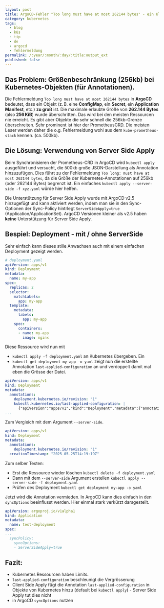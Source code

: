 ```yaml
---
layout: post
title: ArgoCD-Fehler "Too long must have at most 262144 bytes" - ein Klassiker
category: kubernetes
tags:
  - blog
  - k8s
  - tip
  - de
  - argocd
  - fehlermeldung
permalink: /:year/:month/:day/:title:output_ext
published: false
---
```


## Das Problem: Größenbeschränkung (256kb) bei Kubernetes-Objekten (für Annotationen).
Die Fehlermeldung `Too long must have at most 262144 bytes` in **ArgoCD** bedeutet, dass ein Objekt (z. B. eine **ConfigMap**, ein **Secret**, ein **Application Manifest**, etc.) **zu groß** ist. Die maximale erlaubte Größe von **262.144 Bytes** (also **256 KiB**) wurde überschritten. Das wird bei den meisten Ressourcen nie erreicht. Es gibt aber Objekte die sehr schnell die 256kb-Grenze überschreiten. Sehr prominent ist hier der PrometheusCRD. Die meisten Leser werden daher die o.g. Fehlermeldung wohl aus dem `kube-prometheus-stack` kennen. (ca. 500kb).
## Die Lösung: Verwendung von Server Side Apply
Beim Synchronisieren der Prometheus-CRD in ArgoCD wird `kubectl apply` ausgeführt und versucht, die 500kb große JSON-Darstellung als Annotation hinzuzufügen. Dies führt zu der Fehlermeldung `Too long: must have at most 262144 bytes`, da die Größe der Kubernetes-Annotationen auf 256kb (oder 262144 Bytes) begrenzt ist. Ein einfaches `kubectl apply --server-side -f xyz.yaml` würde hier helfen. 

Die Unterstützung für Server Side Apply wurde mit ArgoCD v2.5 hinzugefügt und kann aktiviert werden, indem man sie in den Sync-Optionen der Sync-Policy hintrlegt `ServerSideApply=true` (Application/ApplicationSet). ArgoCD Versionen kleiner als v2.5 haben **keine** Unterstützung für Server Side Apply.

## Bespiel: Deployment - mit / ohne ServerSide
Sehr einfach kann dieses stille Anwachsen auch mit einem einfachen Deployment gezeigt werden.

```yaml
# deployment.yaml
apiVersion: apps/v1
kind: Deployment
metadata:
  name: my-app
spec:
  replicas: 2
  selector:
    matchLabels:
      app: my-app
  template:
    metadata:
      labels:
        app: my-app
    spec:
      containers:
      - name: my-app
        image: nginx
```
Diese Ressource wird nun mit 
- `kubectl apply -f deployment.yaml`
an Kubernetes übergeben. Ein 
- `kubectl get deployment my-app -o yaml`
zeigt nun die erstellte Annotation `last-applied-configuration` an und verdoppelt damit mal eben die Grösse der Datei.
```yaml
apiVersion: apps/v1
kind: Deployment
metadata:
  annotations:
    deployment.kubernetes.io/revision: "1"
    kubectl.kubernetes.io/last-applied-configuration: |
      {"apiVersion":"apps/v1","kind":"Deployment","metadata":{"annotations":{},"name":"my-app","namespace":"default"},"spec":{"replicas":2,"selector":{"matchLabels":{"app":"my-app"}},"template":{"metadata":{"labels":{"app":"my-app"}},"spec":{"containers":[{"image":"nginx","name":"my-app"}]}}}}
...
```

Zum Vergleich mit dem Argument `--server-side`.
```yaml
apiVersion: apps/v1
kind: Deployment
metadata:
  annotations:
    deployment.kubernetes.io/revision: "1"
  creationTimestamp: "2025-05-25T14:19:19Z"
```
Zum selber Testen:
- Erst die Ressource wieder löschen
	`kubectl delete -f deployment.yaml`
- Dann mit dem `--server-side` Argument erstellen
	`kubectl apply --server-side -f deployment.yaml` 
- Prüfen des Deployment 
  `kubectl get deployment my-app -o yaml`

Jetzt wird die Annotation vermieden. In ArgoCD kann dies einfach in den `syncOptions` beeinflusst werden. Hier einmal stark verkürzt darsgestellt.

```yaml
apiVersion: argoproj.io/v1alpha1
kind: Application
metadata:
  name: test-deployment
spec:
...
  syncPolicy:
    syncOptions:
    - ServerSideApply=true
```



## Fazit:
- Kubernetes Ressourcen haben Limits.
- `last-applied-configuration` beschleunigt die Vergrösserung
- Client Side Apply fügt die Annotation `last-applied-configuration` in Objekte von Kubernetes hinzu (default bei `kubectl apply`) - Server Side Apply tut dies nicht
- in ArgoCD `syncOptions` nutzen

